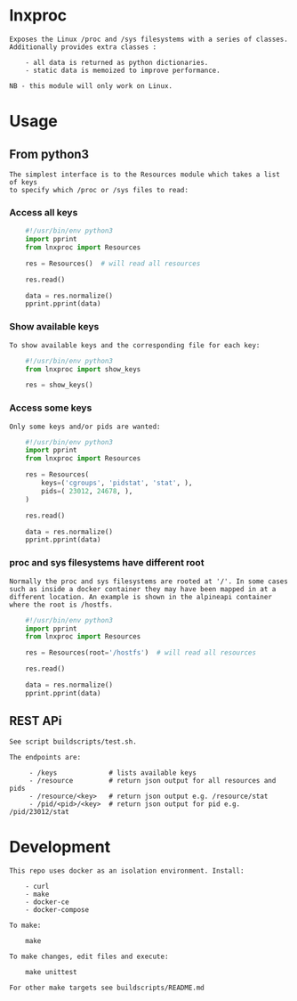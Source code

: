 # lnxproc

    Exposes the Linux /proc and /sys filesystems with a series of classes.
    Additionally provides extra classes :

        - all data is returned as python dictionaries.
        - static data is memoized to improve performance.

    NB - this module will only work on Linux.

# Usage

## From python3

    The simplest interface is to the Resources module which takes a list of keys
    to specify which /proc or /sys files to read:

### Access all keys

```python
    #!/usr/bin/env python3
    import pprint
    from lnxproc import Resources

    res = Resources()  # will read all resources

    res.read()

    data = res.normalize()
    pprint.pprint(data)
```

### Show available keys

    To show available keys and the corresponding file for each key:

```python
    #!/usr/bin/env python3
    from lnxproc import show_keys

    res = show_keys()
```

### Access some keys

    Only some keys and/or pids are wanted:

```python
    #!/usr/bin/env python3
    import pprint
    from lnxproc import Resources

    res = Resources(
        keys=('cgroups', 'pidstat', 'stat', ),
        pids=( 23012, 24678, ),
    )

    res.read()

    data = res.normalize()
    pprint.pprint(data)
```

### proc and sys filesystems have different root

    Normally the proc and sys filesystems are rooted at '/'. In some cases
    such as inside a docker container they may have been mapped in at a 
    different location. An example is shown in the alpineapi container
    where the root is /hostfs.

```python
    #!/usr/bin/env python3
    import pprint
    from lnxproc import Resources

    res = Resources(root='/hostfs')  # will read all resources

    res.read()

    data = res.normalize()
    pprint.pprint(data)
```

## REST APi

    See script buildscripts/test.sh.

    The endpoints are:

         - /keys             # lists available keys
         - /resource         # return json output for all resources and pids
         - /resource/<key>   # return json output e.g. /resource/stat
         - /pid/<pid>/<key>  # return json output for pid e.g. /pid/23012/stat

# Development

    This repo uses docker as an isolation environment. Install:

        - curl
        - make
        - docker-ce
        - docker-compose 

    To make:

        make

    To make changes, edit files and execute:

        make unittest

    For other make targets see buildscripts/README.md
